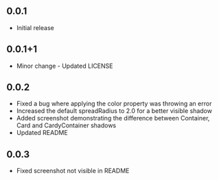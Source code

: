 ## 0.0.1

* Initial release

## 0.0.1+1

* Minor change - Updated LICENSE

## 0.0.2

* Fixed a bug where applying the color property was throwing an error
* Increased the default spreadRadius to 2.0 for a better visible shadow
* Added screenshot demonstrating the difference between Container, Card and CardyContainer shadows
* Updated README

## 0.0.3

* Fixed screenshot not visible in README